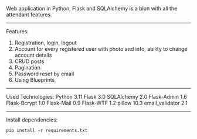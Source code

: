 Web application in Python, Flask and SQLAlchemy is a bloп with all the attendant features.
_________________________________________________________________________________________________

Features:
1. Registration, login, logout
2. Account for every registered user with photo and info, ability to change account details
3. CRUD posts
4. Pagination
5. Password reset by email
6. Using Blueprints

__________________________________________________________________________________________________

Used Technologies:
    Python 3.11
    Flask 3.0
    SQLAlchemy 2.0
    Flask-Admin 1.6
    Flask-Bcrypt 1.0
    Flask-Mail 0.9
    Flask-WTF 1.2
    pillow 10.3
    email_validator 2.1
__________________________________________________________________________________________________

Install dependencies:

    pip install -r requirements.txt

